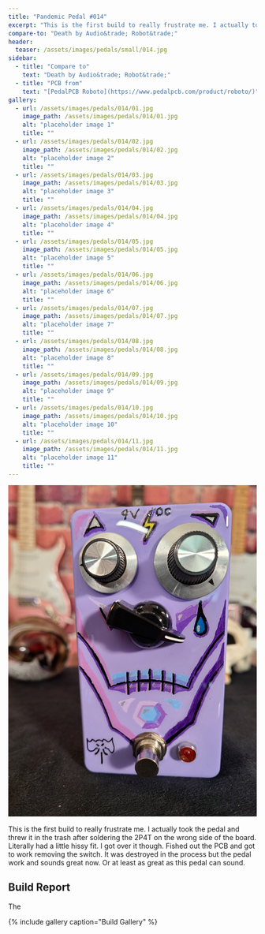 ```yaml
---
title: "Pandemic Pedal #014"
excerpt: "This is the first build to really frustrate me. I actually took the pedal and threw it in the trash after soldering the 2P4T on the wrong side of the board. Literally had a little hissy fit. I got over it though. Fished out the PCB and got to work removing the switch. It was destroyed in the process but the pedal work and sounds great now. Or at least as great as this pedal can sound. "
compare-to: "Death by Audio&trade; Robot&trade;"
header:
  teaser: /assets/images/pedals/small/014.jpg
sidebar:
  - title: "Compare to"
    text: "Death by Audio&trade; Robot&trade;"
  - title: "PCB from"
    text: "[PedalPCB Roboto](https://www.pedalpcb.com/product/roboto/)"
gallery:
  - url: /assets/images/pedals/014/01.jpg
    image_path: /assets/images/pedals/014/01.jpg
    alt: "placeholder image 1"
    title: ""
  - url: /assets/images/pedals/014/02.jpg
    image_path: /assets/images/pedals/014/02.jpg
    alt: "placeholder image 2"
    title: ""
  - url: /assets/images/pedals/014/03.jpg
    image_path: /assets/images/pedals/014/03.jpg
    alt: "placeholder image 3"
    title: ""
  - url: /assets/images/pedals/014/04.jpg
    image_path: /assets/images/pedals/014/04.jpg
    alt: "placeholder image 4"
    title: ""
  - url: /assets/images/pedals/014/05.jpg
    image_path: /assets/images/pedals/014/05.jpg
    alt: "placeholder image 5"
    title: ""
  - url: /assets/images/pedals/014/06.jpg
    image_path: /assets/images/pedals/014/06.jpg
    alt: "placeholder image 6"
    title: ""
  - url: /assets/images/pedals/014/07.jpg
    image_path: /assets/images/pedals/014/07.jpg
    alt: "placeholder image 7"
    title: ""
  - url: /assets/images/pedals/014/08.jpg
    image_path: /assets/images/pedals/014/08.jpg
    alt: "placeholder image 8"
    title: ""
  - url: /assets/images/pedals/014/09.jpg
    image_path: /assets/images/pedals/014/09.jpg
    alt: "placeholder image 9"
    title: ""
  - url: /assets/images/pedals/014/10.jpg
    image_path: /assets/images/pedals/014/10.jpg
    alt: "placeholder image 10"
    title: ""
  - url: /assets/images/pedals/014/11.jpg
    image_path: /assets/images/pedals/014/11.jpg
    alt: "placeholder image 11"
    title: ""
---
```


![header](/assets/images/pedals/014.jpg)

This is the first build to really frustrate me. I actually took the pedal and threw it in the trash after soldering the 2P4T on the wrong side of the board. Literally had a little hissy fit. I got over it though. Fished out the PCB and got to work removing the switch. It was destroyed in the process but the pedal work and sounds great now. Or at least as great as this pedal can sound.

## Build Report ##

The 

{% include gallery caption="Build Gallery" %}